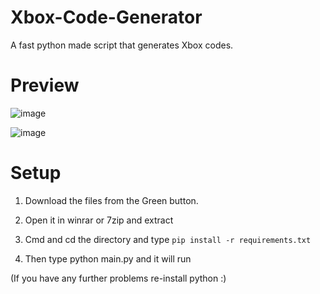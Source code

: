 # Xbox-Code-Generator
A fast python made script that generates Xbox codes.

# Preview

![image](https://user-images.githubusercontent.com/101035217/177986779-2315d5f4-72f3-4632-baa5-7825a8d9668a.png)

![image](https://user-images.githubusercontent.com/101035217/177986813-4fa76ecf-8032-489c-9c00-35ec2a28fbb6.png)



# Setup

1. Download the files from the Green button.
2. Open it in winrar or 7zip and extract
3. Cmd and cd the directory and type
`pip install -r requirements.txt`

4. Then type python main.py and it will run

(If you have any further problems re-install python :)
